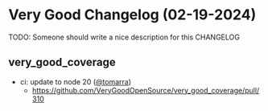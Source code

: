 # Very Good Changelog (02-19-2024)

TODO: Someone should write a nice description for this CHANGELOG

## very_good_coverage
- ci: update to node 20 ([@tomarra](https://github.com/tomarra))
	- https://github.com/VeryGoodOpenSource/very_good_coverage/pull/310
